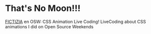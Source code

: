 # That's No Moon!!!

[FICTIZIA](http://www.fictizia.com) en OSW: CSS Animation Live Coding!
LiveCoding about CSS animations I did on Open Source Weekends
